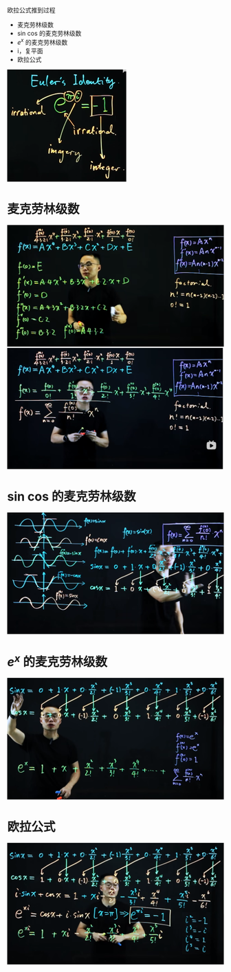 
欧拉公式推到过程
- 麦克劳林级数
- sin cos 的麦克劳林级数
- $e^x$ 的麦克劳林级数
- i，复平面
- 欧拉公式

![](../../photo/Pasted%20image%2020240909180942.png)

# 麦克劳林级数
![](../../photo/Pasted%20image%2020240909181439.png)
![](../../photo/Pasted%20image%2020240909181502.png)

# sin cos 的麦克劳林级数
![](../../photo/Pasted%20image%2020240909181647.png)

# $e^x$ 的麦克劳林级数
![](../../photo/Pasted%20image%2020240909181814.png)

# 欧拉公式
![](../../photo/Pasted%20image%2020240909182035.png)